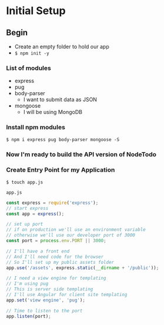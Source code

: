 # Initial Setup
## Begin
* Create an empty folder to hold our app
* `$ npm init -y`

### List of modules
* express
* pug
* body-parser
    - I want to submit data as JSON
* mongoose
    - I will be using MongoDB

### Install npm modules
`$ npm i express pug body-parser mongoose -S`

### Now I'm ready to build the API version of NodeTodo

### Create Entry Point for my Application
`$ touch app.js`

`app.js`

```js
const express = require('express');
// start express
const app = express();

// set up port
// if on production we'll use an environment variable
// otherwise we'll use our developer port of 3000
const port = process.env.PORT || 3000;

// I'll have a front end
// And I'll need code for the browser
// So I'll set up my public assets folder
app.use('/assets', express.static(__dirname + '/public'));

// I need a view engine for templating
// I'm using pug
// This is server side templating
// I'll use Angular for client site templating
app.set('view engine', 'pug');

// Time to listen to the port
app.listen(port);
```


